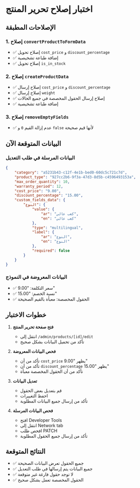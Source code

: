 # اختبار إصلاح تحرير المنتج

## الإصلاحات المطبقة

### 1. إصلاح `convertProductToFormData`
- ✅ إصلاح تحويل `cost_price` و `discount_percentage`
- ✅ إضافة طباعة تشخيصية
- ✅ إصلاح تحويل `is_in_stock`

### 2. إصلاح `createProductData`
- ✅ إصلاح إرسال `cost_price` و `discount_percentage`
- ✅ إصلاح إرسال `weight`
- ✅ إصلاح إرسال الحقول المخصصة في جميع الحالات
- ✅ إضافة طباعة تشخيصية

### 3. إصلاح `removeEmptyFields`
- ✅ عدم إزالة القيم `0` و `false` لأنها قيم صحيحة

## البيانات المتوقعة الآن

### البيانات المرسلة في طلب التعديل
```json
{
    "category": "a5231b43-c12f-4e1b-bed0-60dc5c721c7d",
    "product_type": "927cc2b6-9f3a-47d3-8d5b-c4596493153a",
    "max_order_quantity": 10,
    "warranty_period": 12,
    "cost_price": "9.00",
    "discount_percentage": "15.00",
    "custom_fields_data": {
        "النوع": {
            "value": {
                "ar": "كعب عالي",
                "en": "كعب عالي"
            },
            "type": "multilingual",
            "label": {
                "ar": "النوع",
                "en": "النوع"
            },
            "required": false
        }
    }
}
```

### البيانات المعروضة في النموذج
- ✅ سعر التكلفة: "9.00"
- ✅ نسبة الخصم: "15.00"
- ✅ الحقول المخصصة: معبأة بالقيم الصحيحة

## خطوات الاختبار

1. **فتح صفحة تحرير المنتج**
   - انتقل إلى `/admin/products/[id]/edit`
   - تأكد من تحميل البيانات بشكل صحيح

2. **فحص البيانات المعروضة**
   - تأكد من أن `cost_price` يظهر "9.00"
   - تأكد من أن `discount_percentage` يظهر "15.00"
   - تأكد من أن الحقول المخصصة معبأة

3. **تعديل البيانات**
   - قم بتعديل بعض الحقول
   - احفظ التغييرات
   - تأكد من إرسال جميع البيانات المطلوبة

4. **فحص البيانات المرسلة**
   - افتح Developer Tools
   - انتقل إلى Network tab
   - افحص طلب PATCH
   - تأكد من إرسال جميع الحقول المطلوبة

## النتائج المتوقعة

- ✅ جميع الحقول تعرض البيانات الصحيحة
- ✅ جميع البيانات يتم إرسالها في طلب التعديل
- ✅ لا توجد حقول فارغة غير متوقعة
- ✅ الحقول المخصصة تعمل بشكل صحيح 